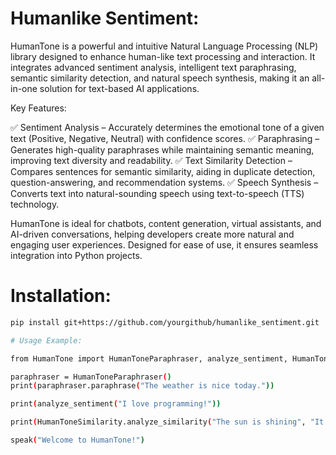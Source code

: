 # Humanlike Sentiment:

HumanTone is a powerful and intuitive Natural Language Processing (NLP) library designed to enhance human-like text processing and interaction. It integrates advanced sentiment analysis, intelligent text paraphrasing, semantic similarity detection, and natural speech synthesis, making it an all-in-one solution for text-based AI applications.

Key Features:

✅ Sentiment Analysis – Accurately determines the emotional tone of a given text (Positive, Negative, Neutral) with confidence scores.
✅ Paraphrasing – Generates high-quality paraphrases while maintaining semantic meaning, improving text diversity and readability.
✅ Text Similarity Detection – Compares sentences for semantic similarity, aiding in duplicate detection, question-answering, and recommendation systems.
✅ Speech Synthesis – Converts text into natural-sounding speech using text-to-speech (TTS) technology.

HumanTone is ideal for chatbots, content generation, virtual assistants, and AI-driven conversations, helping developers create more natural and engaging user experiences. Designed for ease of use, it ensures seamless integration into Python projects.

# Installation:

```bash
pip install git+https://github.com/yourgithub/humanlike_sentiment.git

# Usage Example:

from HumanTone import HumanToneParaphraser, analyze_sentiment, HumanToneSimilarity, speak

paraphraser = HumanToneParaphraser()
print(paraphraser.paraphrase("The weather is nice today."))

print(analyze_sentiment("I love programming!"))

print(HumanToneSimilarity.analyze_similarity("The sun is shining", "It's a sunny day"))

speak("Welcome to HumanTone!")
